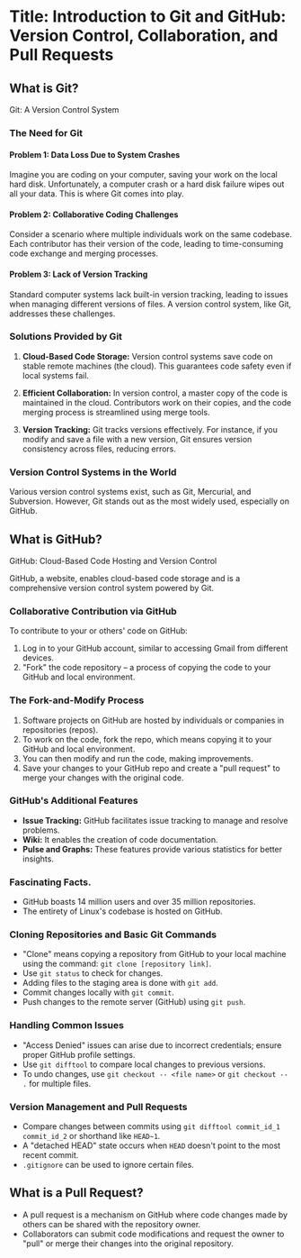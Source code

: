 # Title: Introduction to Git and GitHub: Version Control, Collaboration, and Pull Requests

## What is Git?

Git: A Version Control System

### The Need for Git

#### Problem 1: Data Loss Due to System Crashes

Imagine you are coding on your computer, saving your work on the local hard disk. Unfortunately, a computer crash or a hard disk failure wipes out all your data. This is where Git comes into play.

#### Problem 2: Collaborative Coding Challenges

Consider a scenario where multiple individuals work on the same codebase. Each contributor has their version of the code, leading to time-consuming code exchange and merging processes.

#### Problem 3: Lack of Version Tracking

Standard computer systems lack built-in version tracking, leading to issues when managing different versions of files. A version control system, like Git, addresses these challenges.

### Solutions Provided by Git

1. **Cloud-Based Code Storage:** Version control systems save code on stable remote machines (the cloud). This guarantees code safety even if local systems fail.

2. **Efficient Collaboration:** In version control, a master copy of the code is maintained in the cloud. Contributors work on their copies, and the code merging process is streamlined using merge tools.

3. **Version Tracking:** Git tracks versions effectively. For instance, if you modify and save a file with a new version, Git ensures version consistency across files, reducing errors.

### Version Control Systems in the World

Various version control systems exist, such as Git, Mercurial, and Subversion. However, Git stands out as the most widely used, especially on GitHub.

## What is GitHub?

GitHub: Cloud-Based Code Hosting and Version Control

GitHub, a website, enables cloud-based code storage and is a comprehensive version control system powered by Git.

### Collaborative Contribution via GitHub

To contribute to your or others' code on GitHub:
1. Log in to your GitHub account, similar to accessing Gmail from different devices.
2. "Fork" the code repository – a process of copying the code to your GitHub and local environment.

### The Fork-and-Modify Process

1. Software projects on GitHub are hosted by individuals or companies in repositories (repos).
2. To work on the code, fork the repo, which means copying it to your GitHub and local environment.
3. You can then modify and run the code, making improvements.
4. Save your changes to your GitHub repo and create a "pull request" to merge your changes with the original code.

### GitHub's Additional Features

- **Issue Tracking:** GitHub facilitates issue tracking to manage and resolve problems.
- **Wiki:** It enables the creation of code documentation.
- **Pulse and Graphs:** These features provide various statistics for better insights.

### Fascinating Facts.

- GitHub boasts 14 million users and over 35 million repositories.
- The entirety of Linux's codebase is hosted on GitHub.

### Cloning Repositories and Basic Git Commands

- "Clone" means copying a repository from GitHub to your local machine using the command: `git clone [repository link]`.
- Use `git status` to check for changes.
- Adding files to the staging area is done with `git add`.
- Commit changes locally with `git commit`.
- Push changes to the remote server (GitHub) using `git push`.

### Handling Common Issues

- "Access Denied" issues can arise due to incorrect credentials; ensure proper GitHub profile settings.
- Use `git difftool` to compare local changes to previous versions.
- To undo changes, use `git checkout -- <file name>` or `git checkout -- .` for multiple files.

### Version Management and Pull Requests

- Compare changes between commits using `git difftool commit_id_1 commit_id_2` or shorthand like `HEAD~1`.
- A "detached HEAD" state occurs when `HEAD` doesn't point to the most recent commit.
- `.gitignore` can be used to ignore certain files.
  
## What is a Pull Request?

- A pull request is a mechanism on GitHub where code changes made by others can be shared with the repository owner.
- Collaborators can submit code modifications and request the owner to "pull" or merge their changes into the original repository.
